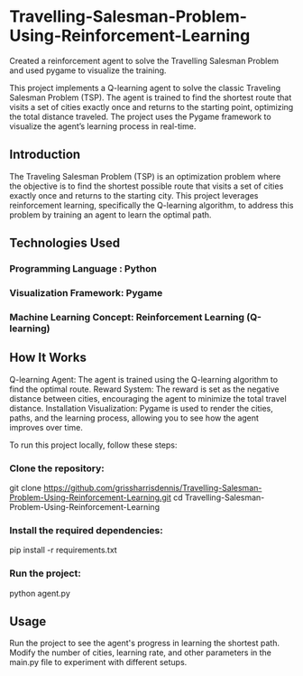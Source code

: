 # Travelling-Salesman-Problem-Using-Reinforcement-Learning
Created a reinforcement agent  to solve the Travelling Salesman Problem and used pygame to visualize the training.

This project implements a Q-learning agent to solve the classic Traveling Salesman Problem (TSP). The agent is trained to find the shortest route that visits a set of cities exactly once and returns to the starting point, optimizing the total distance traveled. The project uses the Pygame framework to visualize the agent’s learning process in real-time.

## Introduction
The Traveling Salesman Problem (TSP) is an optimization problem where the objective is to find the shortest possible route that visits a set of cities exactly once and returns to the starting city. This project leverages reinforcement learning, specifically the Q-learning algorithm, to address this problem by training an agent to learn the optimal path.

## Technologies Used
### Programming Language : Python
### Visualization Framework: Pygame
### Machine Learning Concept: Reinforcement Learning (Q-learning)

## How It Works
Q-learning Agent: The agent is trained using the Q-learning algorithm to find the optimal route.
Reward System: The reward is set as the negative distance between cities, encouraging the agent to minimize the total travel distance.
Installation
Visualization: Pygame is used to render the cities, paths, and the learning process, allowing you to see how the agent improves over time.

To run this project locally, follow these steps:
### Clone the repository:
git clone https://github.com/grissharrisdennis/Travelling-Salesman-Problem-Using-Reinforcement-Learning.git
cd Travelling-Salesman-Problem-Using-Reinforcement-Learning
### Install the required dependencies:
pip install -r requirements.txt
### Run the project:
python agent.py

## Usage
Run the project to see the agent's progress in learning the shortest path.
Modify the number of cities, learning rate, and other parameters in the main.py file to experiment with different setups.

